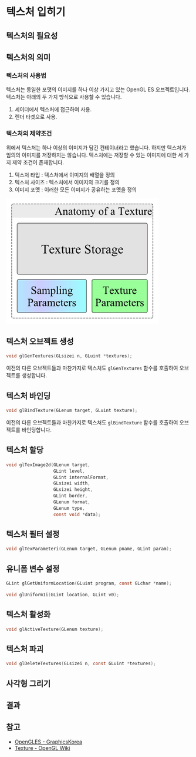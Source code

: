 # 텍스처 입히기

## 텍스처의 필요성

## 텍스처의 의미

### 텍스처의 사용법

텍스처는 동일한 포맷의 이미지를 하나 이상 가지고 있는 OpenGL ES 오브젝트입니다.
텍스처는 아래의 두 가지 방식으로 사용할 수 있습니다.

1. 셰이더에서 텍스처에 접근하여 사용.
2. 렌더 타겟으로 사용.

### 텍스처의 제약조건

위에서 텍스처는 하나 이상의 이미지가 담긴 컨테이너라고 했습니다. 하지만 텍스처가 임의의 이미지를 저장하지는 않습니다. 텍스처에는 저장할 수 있는 이미지에 대한 세 가지 제약 조건이 존재합니다.

1. 텍스처 타입 : 텍스처에서 이미지의 배열을 정의
2. 텍스처 사이즈 : 텍스처에서 이미지의 크기를 정의
3. 이미지 포멧 : 이러한 모든 이미지가 공유하는 포멧을 정의

![texture](./images/Anatomy_of_a_Texture.png)

## 텍스처 오브젝트 생성

```c
void glGenTextures(GLsizei n, GLuint *textures);
```

이전의 다른 오브젝트들과 마찬가지로 텍스처도 `glGenTextures` 함수를 호출하여 오브젝트를 생성합니다.

## 텍스처 바인딩

```c
void glBindTexture(GLenum target, GLuint texture);
```

이전의 다른 오브젝트들과 마찬가지로 텍스처도 `glBindTexture` 함수를 호출하여 오브젝트를 바인딩합니다.

## 텍스처 할당

```c
void glTexImage2d(GLenum target,
                  GLint level,
                  GLint internalFormat,
                  GLsizei width,
                  GLsizei height,
                  GLint border,
                  GLenum format,
                  GLenum type,
                  const void *data);
```

## 텍스처 필터 설정

```c
void glTexParameteri(GLenum target, GLenum pname, GLint param);
```

## 유니폼 변수 설정

```c
GLint glGetUniformLocation(GLuint program, const GLchar *name);
```

```c
void glUniform1i(GLint location, GLint v0);
```

## 텍스처 활성화

```c
void glActiveTexture(GLenum texture);
```

## 텍스처 파괴

```c
void glDeleteTextures(GLsizei n, const GLuint *textures);
```

## 사각형 그리기

## 결과

## 참고

- [OpenGLES - GraphicsKorea](https://github.com/GraphicsKorea/OpenGLES)
- [Texture - OpenGL Wiki](https://www.khronos.org/opengl/wiki/Texture)
